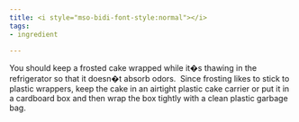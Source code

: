 ```yaml
---
title: <i style="mso-bidi-font-style:normal"></i>
tags:
- ingredient

---
```

You should keep a frosted cake wrapped while it�s thawing in the refrigerator so that it doesn�t absorb odors.  Since frosting likes to stick to plastic wrappers, keep the cake in an airtight plastic cake carrier or put it in a cardboard box and then wrap the box tightly with a clean plastic garbage bag.
